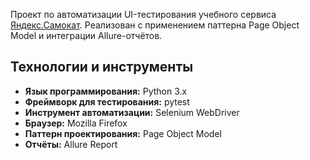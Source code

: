 Проект по автоматизации UI-тестирования учебного сервиса [Яндекс.Самокат](https://qa-scooter.praktikum-services.ru/).
Реализован с применением паттерна Page Object Model и интеграции Allure-отчётов.

## Технологии и инструменты

- **Язык программирования:** Python 3.x
- **Фреймворк для тестирования:** pytest
- **Инструмент автоматизации:** Selenium WebDriver
- **Браузер:** Mozilla Firefox
- **Паттерн проектирования:** Page Object Model
- **Отчёты:** Allure Report